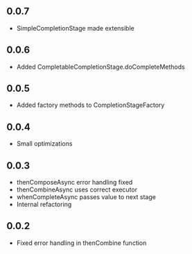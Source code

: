 ## 0.0.7
* SimpleCompletionStage made extensible

## 0.0.6
* Added CompletableCompletionStage.doCompleteMethods

## 0.0.5
* Added factory methods to CompletionStageFactory

## 0.0.4
* Small optimizations

## 0.0.3
* thenComposeAsync error handling fixed
* thenCombineAsync uses correct executor
* whenCompleteAsync passes value to next stage
* Internal refactoring

## 0.0.2
* Fixed error handling in thenCombine function